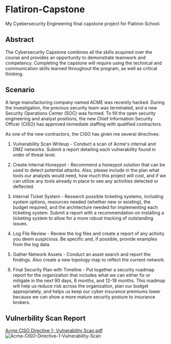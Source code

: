 # Flatiron-Capstone
My Cyebersecurity Engineering final capstone project for Flatiron School.

## Abstract
The Cybersecurity Capstone combines all the skills acquired over the course and provides an opportunity to demonstrate teamwork and competency. Completing the capstone will require using the technical and communication skills learned throughout the program, as well as critical thinking.

## Scenario
A large manufacturing company named ACME was recently hacked. During the investigation, the previous security team was terminated, and a new Security Operations Center (SOC) was formed. To fill the open security engineering and analyst positions, the new Chief Information Security Officer (CISO) has approved immediate staffing with qualified contractors. 

As one of the new contractors, the CISO has given me several directives:

1) Vulnerability Scan Writeup - Conduct a scan of Acme's internal and DMZ networks. Submit a report detailing each vulnerability found in order of threat level.

2) Create Internal Honeypot - Recommend a honeypot solution that can be used to detect potential attacks. Also, please include in the plan what tools our analysts would need, how much this project will cost, and if we can utilize any tools already in place to see any activities detected or deflected.

3) Internal Ticket System - Research possible ticketing systems, including system options, resources needed (whether new or existing), the budget required, and the architecture needed for implementing each ticketing system. Submit a report with a recommendation on installing a ticketing system to allow for a more robust tracking of outstanding issues.

4) Log File Review - Review the log files and create a report of any activity you deem suspicious. Be specific and, if possible, provide examples from the log data.

5) Gather Network Assets - Conduct an asset search and report the findings. Also create a new topology map to reflect the current network.

6) Final Security Plan with Timeline - Put together a security roadmap report for the organization that includes what we can either fix or mitigate in the next 90 days, 6 months, and 12-18 months. This roadmap will help us reduce risk across the organization, plan our budget appropriately, and helps us keep our cyber insurance premiums lower because we can show a more mature security posture to insurance brokers.

## Vulnerbility Scan Report

[Acme CISO Directive 1- Vulnerability Scan.pdf](https://github.com/user-attachments/files/15915827/Acme.CISO.Directive.1-.Vulnerability.Scan.pdf)
![Acme-CISO-Directive-1-Vulnerability-Scan](https://github.com/sgennarelli13/Flatiron-Capstone/assets/152432975/a66532ec-8b8b-4ac8-9124-582046706f87)
